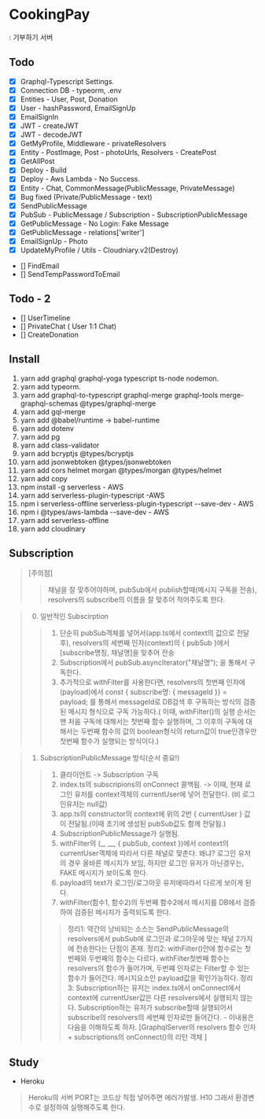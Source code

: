 # CookingPay 
: 기부하기 서버

## Todo
- [x] Graphql-Typescript Settings.
- [x] Connection DB - typeorm, .env
- [x] Entities - User, Post, Donation
- [x] User - hashPassword, EmailSignUp
- [x] EmailSignIn
- [x] JWT - createJWT
- [x] JWT - decodeJWT
- [x] GetMyProfile, Middleware - privateResolvers
- [x] Entity - PostImage, Post - photoUrls, Resolvers - CreatePost
- [x] GetAllPost
- [x] Deploy - Build
- [x] Deploy - Aws Lambda - No Success.
- [x] Entity - Chat, CommonMessage(PublicMessage, PrivateMessage)
- [x] Bug fixed (Private/PublicMessage - text)
- [x] SendPublicMessage
- [x] PubSub - PublicMessage / Subscription - SubscriptionPublicMessage
- [x] GetPublicMessage - No Login: Fake Message
- [x] GetPublicMessage - relations['writer']
- [x] EmailSignUp - Photo
- [x] UpdateMyProfile / Utils - Cloudniary.v2(Destroy)
- [] FindEmail
- [] SendTempPasswordToEmail


## Todo - 2
- [] UserTimeline
- [] PrivateChat ( User 1:1 Chat)
- [] CreateDonation

## Install
1. yarn add graphql graphql-yoga typescript ts-node nodemon.
2. yarn add typeorm.
3. yarn add graphql-to-typescript graphql-merge graphql-tools merge-graphql-schemas @types/graphql-merge
4. yarn add gql-merge
5. yarn add @babel/runtime -> babel-runtime
6. yarn add dotenv
7. yarn add pg
8. yarn add class-validator
9. yarn add bcryptjs @types/bcryptjs
10. yarn add jsonwebtoken @types/jsonwebtoken
11. yarn add cors helmet morgan @types/morgan @types/helmet
12. yarn add copy
13. npm install -g serverless - AWS
14. yarn add serverless-plugin-typescript -AWS
15. npm i serverless-offline serverless-plugin-typescript --save-dev - AWS
16. npm i @types/aws-lambda --save-dev - AWS
17. yarn add serverless-offline
18. yarn add cloudinary

## Subscription
> [주의점]
> > 채널을 잘 맞추어야하며, pubSub에서 publish할때(메시지 구독을 전송), resolvers의 subscribe의 이름을 잘 맞추어 적어주도록 한다.

> 0. 일반적인 Subscirption
> > 1) 단순히 pubSub객체를 넣어서(app.ts에서 context의 값으로 전달 후), resolvers의 세번째 인자(context)의 { pubSub }에서 [subscribe명칭, 채널명]을 맞추어 전송
> > 2) Subscription에서 pubSub.asyncIterator("채널명"); 을 통해서 구독한다.
> > 3) 추가적으로 withFilter를 사용한다면, resolvers의 첫번째 인자에 (payload)에서 const { subscribe명: { messageId }} = payload; 를 통해서 messageId로 DB검색 후 구독하는 방식의 검증된 메시지 형식으로 구독 가능하다.( 이때, withFilter()의 실행 순서는 맨 처음 구독에 대해서는 첫번째 함수 실행하며, 그 이후의 구독에 대해서는 두번째 함수의 값의 boolean형식의 return값이 true인경우만 첫번째 함수가 실행되는 방식이다.)


> 1. SubscriptionPublicMessage 방식(순서 중요!)
> > 1) 클라이언트 -> Subscription 구독
> > 2) index.ts의 subscripions의 onConnect 콜백됨. -> 이때, 현재 로그인 유저를 context객체의 currentUser에 넣어 전달한다. (비 로그인유저는 null값)
> > 3) app.ts의 constructor의 context에 위의 2번 { currentUser } 값이 전달됨.(이때 초기에 생성된 pubSub값도 함께 전달됨.)
> > 4) SubscriptionPublicMessage가 실행됨. 
> > 5) withFilter의 (_, __, { pubSub, context })에서 context의 currentUser객체에 따라서 다른 채널로 맞춘다. 왜냐? 로그인 유저의 경우 올바른 메시지가 보임, 하지만 로그인 유저가 아닌경우는, FAKE 메시지가 보이도록 한다.
> > 6) payload의 text가 로그인/로그아웃 유저에따라서 다르게 보이게 된다.
> > 7) withFilter(함수1, 함수2)의 두번째 함수2에서 메시지를 DB에서 검증하여 검증된 메시지가 출력되도록 한다.
> > > 정리1: 약간의 낭비되는 소스는 SendPublicMessage의 resolvers에서 pubSub에 로그인과 로그아웃에 맞는 채널 2가지에 전송한다는 단점이 존재. 
> > > 정리2: withFilter()안에 함수로는 첫번째와 두번째의 함수는 다르다. withFilter첫번째 함수는 resolvers의 함수가 들어가며, 두번쨰 인자로는 Filter할 수 있는 함수가 들어간다. 메시지요소인 payload값을 확인가능하다.
> > > 정리3: Subscription하는 유저는 index.ts에서 onConnect에서 context에 currentUser값은 다른 resolvers에서 실행되지 않는다. Subscription하는 유저가 subscribe할때 실행되어서 subscribe의 resolvers의 세번째 인자로만 들어간다. - 이내용은 다음을 이해하도록 하자. [GraphqlServer의 resolvers 함수 인자 + subscriptions의 onConnect()의 리턴 객체 ] 

## Study
- Heroku
 > Heroku의 서버 PORT는 코드상 직접 넣어주면 에러가발생. H10 그래서 환경변수로 설정하여 실행해주도록 한다.